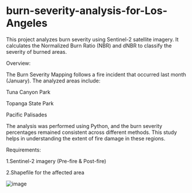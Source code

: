 # burn-severity-analysis-for-Los-Angeles

This project analyzes burn severity using Sentinel-2 satellite imagery. It calculates the Normalized Burn Ratio (NBR) and dNBR to classify the severity of burned areas.

Overview:

The Burn Severity Mapping follows a fire incident that occurred last month (January). The analyzed areas include:

Tuna Canyon Park

Topanga State Park

Pacific Palisades

The analysis was performed using Python, and the burn severity percentages remained consistent across different methods. This study helps in understanding the extent of fire damage in these regions.

Requirements:

1.Sentinel-2 imagery (Pre-fire & Post-fire)

2.Shapefile for the affected area




![image](https://github.com/user-attachments/assets/5ad509f6-adf4-497e-a3c6-509d0f95f592)
